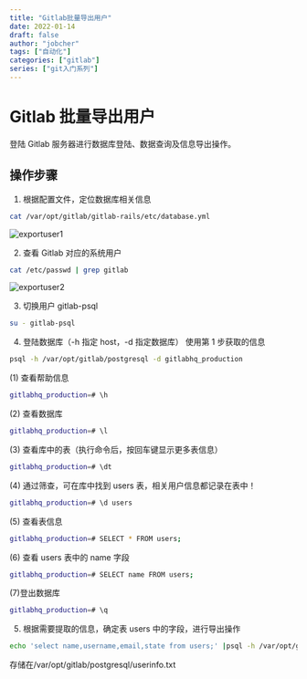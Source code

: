```yaml
---
title: "Gitlab批量导出用户"
date: 2022-01-14
draft: false
author: "jobcher"
tags: ["自动化"]
categories: ["gitlab"]
series: ["git入门系列"]
---
```


# Gitlab 批量导出用户

登陆 Gitlab 服务器进行数据库登陆、数据查询及信息导出操作。

## 操作步骤

1. 根据配置文件，定位数据库相关信息

```sh
cat /var/opt/gitlab/gitlab-rails/etc/database.yml
```

![exportuser1](/images/exportuser1.png)

2. 查看 Gitlab 对应的系统用户

```sh
cat /etc/passwd | grep gitlab
```

![exportuser2](/images/exportuser2.png)

3. 切换用户 gitlab-psql

```sh
su - gitlab-psql
```

4. 登陆数据库（-h 指定 host，-d 指定数据库） 使用第 1 步获取的信息

```sh
psql -h /var/opt/gitlab/postgresql -d gitlabhq_production
```

(1) 查看帮助信息

```sh
gitlabhq_production=# \h
```

(2) 查看数据库

```sh
gitlabhq_production=# \l
```

(3) 查看库中的表（执行命令后，按回车键显示更多表信息）

```sh
gitlabhq_production=# \dt
```

(4) 通过筛查，可在库中找到 users 表，相关用户信息都记录在表中！

```sh
gitlabhq_production=# \d users
```

(5) 查看表信息

```sh
gitlabhq_production=# SELECT * FROM users;
```

(6) 查看 users 表中的 name 字段

```sh
gitlabhq_production=# SELECT name FROM users;
```

(7)登出数据库

```sh
gitlabhq_production=# \q
```

5. 根据需要提取的信息，确定表 users 中的字段，进行导出操作

```sh
echo 'select name,username,email,state from users;' |psql -h /var/opt/gitlab/postgresql -d gitlabhq_production > userinfo.txt
```

存储在/var/opt/gitlab/postgresql/userinfo.txt
